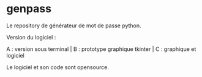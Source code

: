 # genpass
Le repository de générateur de mot de passe python.

Version du logiciel :

  A : version sous terminal  |  B : prototype graphique tkinter  |  C : graphique et logiciel

Le logiciel et son code sont opensource.

